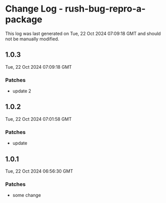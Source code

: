 # Change Log - rush-bug-repro-a-package

This log was last generated on Tue, 22 Oct 2024 07:09:18 GMT and should not be manually modified.

## 1.0.3
Tue, 22 Oct 2024 07:09:18 GMT

### Patches

- update 2

## 1.0.2
Tue, 22 Oct 2024 07:01:58 GMT

### Patches

- update

## 1.0.1
Tue, 22 Oct 2024 06:56:30 GMT

### Patches

- some change

